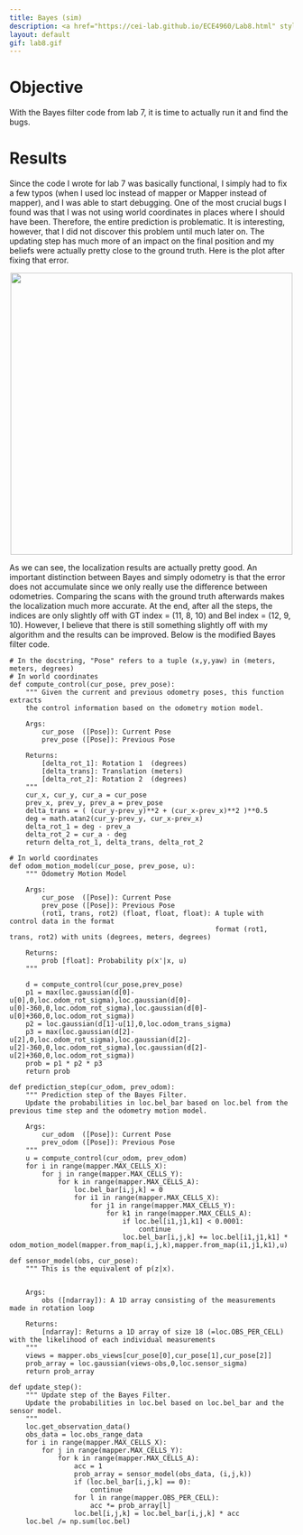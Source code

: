 ```yaml
---
title: Bayes (sim)
description: <a href="https://cei-lab.github.io/ECE4960/Lab8.html" style="color:#FFCC00;">Lab 8</a>
layout: default
gif: lab8.gif
---
```


# Objective

With the Bayes filter code from lab 7, it is time to actually run it and find the bugs.

# Results

Since the code I wrote for lab 7 was basically functional, I simply had to fix a few typos (when I used loc instead of mapper or Mapper instead of mapper), and I was able to start debugging. One of the most crucial bugs I found was that I was not using world coordinates in places where I should have been. Therefore, the entire prediction is problematic. It is interesting, however, that I did not discover this problem until much later on. The updating step has much more of an impact on the final position and my beliefs were actually pretty close to the ground truth. Here is the plot after fixing that error.

<center><img src="/ECE4960/assets/images/lab8/bayes.png" width="500"></center> 

As we can see, the localization results are actually pretty good. An important distinction between Bayes and simply odometry is that the error does not accumulate since we only really use the difference between odometries. Comparing the scans with the ground truth afterwards makes the localization much more accurate. At the end, after all the steps, the indices are only slightly off with GT index = (11, 8, 10) and Bel index = (12, 9, 10). However, I believe that there is still something slightly off with my algorithm and the results can be improved. Below is the modified Bayes filter code.

```
# In the docstring, "Pose" refers to a tuple (x,y,yaw) in (meters, meters, degrees)
# In world coordinates
def compute_control(cur_pose, prev_pose):
    """ Given the current and previous odometry poses, this function extracts
    the control information based on the odometry motion model.

    Args:
        cur_pose  ([Pose]): Current Pose
        prev_pose ([Pose]): Previous Pose 

    Returns:
        [delta_rot_1]: Rotation 1  (degrees)
        [delta_trans]: Translation (meters)
        [delta_rot_2]: Rotation 2  (degrees)
    """
    cur_x, cur_y, cur_a = cur_pose
    prev_x, prev_y, prev_a = prev_pose
    delta_trans = ( (cur_y-prev_y)**2 + (cur_x-prev_x)**2 )**0.5
    deg = math.atan2(cur_y-prev_y, cur_x-prev_x)
    delta_rot_1 = deg - prev_a
    delta_rot_2 = cur_a - deg
    return delta_rot_1, delta_trans, delta_rot_2

# In world coordinates
def odom_motion_model(cur_pose, prev_pose, u):
    """ Odometry Motion Model

    Args:
        cur_pose  ([Pose]): Current Pose
        prev_pose ([Pose]): Previous Pose
        (rot1, trans, rot2) (float, float, float): A tuple with control data in the format 
                                                   format (rot1, trans, rot2) with units (degrees, meters, degrees)
                                                   
    Returns:
        prob [float]: Probability p(x'|x, u)
    """
    
    d = compute_control(cur_pose,prev_pose)
    p1 = max(loc.gaussian(d[0]-u[0],0,loc.odom_rot_sigma),loc.gaussian(d[0]-u[0]-360,0,loc.odom_rot_sigma),loc.gaussian(d[0]-u[0]+360,0,loc.odom_rot_sigma))
    p2 = loc.gaussian(d[1]-u[1],0,loc.odom_trans_sigma)
    p3 = max(loc.gaussian(d[2]-u[2],0,loc.odom_rot_sigma),loc.gaussian(d[2]-u[2]-360,0,loc.odom_rot_sigma),loc.gaussian(d[2]-u[2]+360,0,loc.odom_rot_sigma))
    prob = p1 * p2 * p3
    return prob

def prediction_step(cur_odom, prev_odom):
    """ Prediction step of the Bayes Filter.
    Update the probabilities in loc.bel_bar based on loc.bel from the previous time step and the odometry motion model.

    Args:
        cur_odom  ([Pose]): Current Pose
        prev_odom ([Pose]): Previous Pose
    """
    u = compute_control(cur_odom, prev_odom)
    for i in range(mapper.MAX_CELLS_X):
        for j in range(mapper.MAX_CELLS_Y):
            for k in range(mapper.MAX_CELLS_A):
                loc.bel_bar[i,j,k] = 0
                for i1 in range(mapper.MAX_CELLS_X):
                    for j1 in range(mapper.MAX_CELLS_Y):
                        for k1 in range(mapper.MAX_CELLS_A):
                            if loc.bel[i1,j1,k1] < 0.0001:
                                continue
                            loc.bel_bar[i,j,k] += loc.bel[i1,j1,k1] * odom_motion_model(mapper.from_map(i,j,k),mapper.from_map(i1,j1,k1),u)

def sensor_model(obs, cur_pose):
    """ This is the equivalent of p(z|x).


    Args:
        obs ([ndarray]): A 1D array consisting of the measurements made in rotation loop

    Returns:
        [ndarray]: Returns a 1D array of size 18 (=loc.OBS_PER_CELL) with the likelihood of each individual measurements
    """
    views = mapper.obs_views[cur_pose[0],cur_pose[1],cur_pose[2]]
    prob_array = loc.gaussian(views-obs,0,loc.sensor_sigma)
    return prob_array

def update_step():
    """ Update step of the Bayes Filter.
    Update the probabilities in loc.bel based on loc.bel_bar and the sensor model.
    """
    loc.get_observation_data()
    obs_data = loc.obs_range_data
    for i in range(mapper.MAX_CELLS_X):
        for j in range(mapper.MAX_CELLS_Y):
            for k in range(mapper.MAX_CELLS_A):
                acc = 1
                prob_array = sensor_model(obs_data, (i,j,k))
                if (loc.bel_bar[i,j,k] == 0):
                    continue
                for l in range(mapper.OBS_PER_CELL):
                    acc *= prob_array[l]
                loc.bel[i,j,k] = loc.bel_bar[i,j,k] * acc
    loc.bel /= np.sum(loc.bel)
```